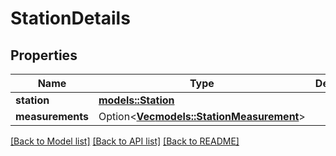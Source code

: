 # StationDetails

## Properties

Name | Type | Description | Notes
------------ | ------------- | ------------- | -------------
**station** | [**models::Station**](Station.md) |  | 
**measurements** | Option<[**Vec<models::StationMeasurement>**](StationMeasurement.md)> |  | [optional]

[[Back to Model list]](../README.md#documentation-for-models) [[Back to API list]](../README.md#documentation-for-api-endpoints) [[Back to README]](../README.md)


